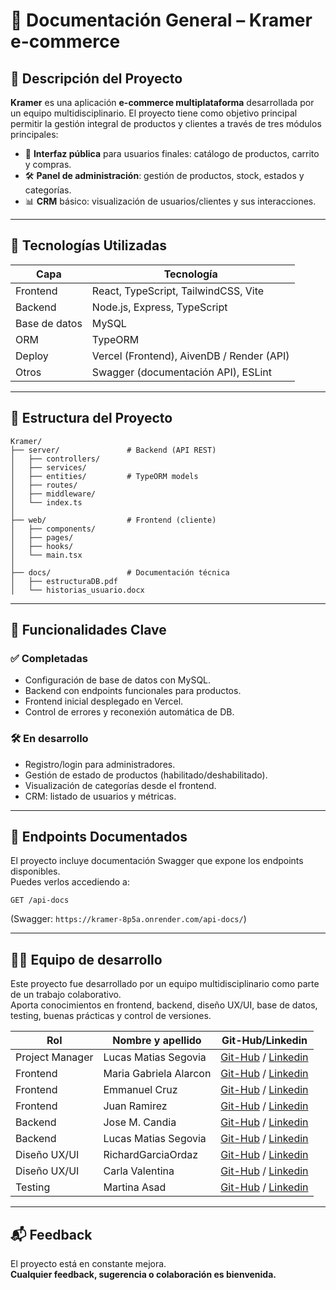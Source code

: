 
# 🧾 Documentación General – Kramer e-commerce

## 📌 Descripción del Proyecto

**Kramer** es una aplicación **e-commerce multiplataforma** desarrollada por un equipo multidisciplinario. El proyecto tiene como objetivo principal permitir la gestión integral de productos y clientes a través de tres módulos principales:

- 👥 **Interfaz pública** para usuarios finales: catálogo de productos, carrito y compras.
- 🛠 **Panel de administración**: gestión de productos, stock, estados y categorías.
- 📊 **CRM** básico: visualización de usuarios/clientes y sus interacciones.

---

## 🧱 Tecnologías Utilizadas

| Capa         | Tecnología                             |
|--------------|-----------------------------------------|
| Frontend     | React, TypeScript, TailwindCSS, Vite    |
| Backend      | Node.js, Express, TypeScript            |
| Base de datos| MySQL                                   |
| ORM          | TypeORM                                 |
| Deploy       | Vercel (Frontend), AivenDB / Render (API) |
| Otros        | Swagger (documentación API), ESLint     |

---

## 🔌 Estructura del Proyecto

```
Kramer/
├── server/               # Backend (API REST)
│   ├── controllers/
│   ├── services/
│   ├── entities/         # TypeORM models
│   ├── routes/
│   ├── middleware/
│   └── index.ts
│
├── web/                  # Frontend (cliente)
│   ├── components/
│   ├── pages/
│   ├── hooks/
│   └── main.tsx
│
├── docs/                 # Documentación técnica
│   ├── estructuraDB.pdf
│   └── historias_usuario.docx
```

---

## 🚀 Funcionalidades Clave

### ✅ Completadas
- Configuración de base de datos con MySQL.
- Backend con endpoints funcionales para productos.
- Frontend inicial desplegado en Vercel.
- Control de errores y reconexión automática de DB.

### 🛠 En desarrollo
- Registro/login para administradores.
- Gestión de estado de productos (habilitado/deshabilitado).
- Visualización de categorías desde el frontend.
- CRM: listado de usuarios y métricas.

---

## 📖 Endpoints Documentados

El proyecto incluye documentación Swagger que expone los endpoints disponibles.  
Puedes verlos accediendo a:

```
GET /api-docs
```

(Swagger: `https://kramer-8p5a.onrender.com/api-docs/`)

---

## 👨‍💻 Equipo de desarrollo

Este proyecto fue desarrollado por un equipo multidisciplinario como parte de un trabajo colaborativo.  
Aporta conocimientos en frontend, backend, diseño UX/UI, base de datos, testing, buenas prácticas y control de versiones.

| Rol             | Nombre y apellido       | Git-Hub/Linkedin    |
|-----------------|-------------------------|---------------------|
| Project Manager | Lucas Matias Segovia    | [Git-Hub](https://github.com/LumDev86) / [Linkedin](https://www.linkedin.com/in/lumseg/) |
| Frontend        | Maria Gabriela Alarcon  | [Git-Hub](https://github.com/mariagaa993) / [Linkedin](https://www.linkedin.com/in/mariagaa993/) |
| Frontend        | Emmanuel Cruz           | [Git-Hub](https://github.com/emmanuel-cruz-dev) / [Linkedin](https://www.linkedin.com/in/emmanuel-cruz-dev/) |
| Frontend        | Juan Ramirez            | [Git-Hub](https://github.com/juanRCoder) / [Linkedin](https://www.linkedin.com/in/juan-ramirez-490b84271/) |
| Backend         | Jose M. Candia          | [Git-Hub](https://github.com/joss-dev) / [Linkedin](https://www.linkedin.com/in/josecandia/) |
| Backend         | Lucas Matias Segovia    | [Git-Hub](https://github.com/LumDev86) / [Linkedin](https://www.linkedin.com/in/lumseg/) | 
| Diseño UX/UI    | RichardGarciaOrdaz      | [Git-Hub](https://github.com/) / [Linkedin](https://www.linkedin.com/in/) |
| Diseño UX/UI    | Carla Valentina         | [Git-Hub](https://github.com/) / [Linkedin](https://www.linkedin.com/in/) |
| Testing         | Martina Asad            | [Git-Hub](https://github.com/MartinaAsad) / [Linkedin](https://www.linkedin.com/in/martina-asad/) |

---

## 📬 Feedback

El proyecto está en constante mejora.  
**Cualquier feedback, sugerencia o colaboración es bienvenida.**

